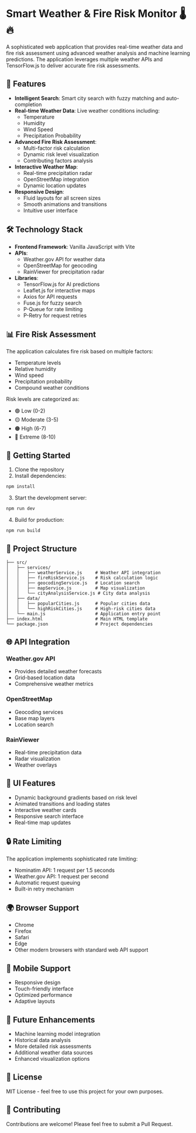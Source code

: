 # Smart Weather & Fire Risk Monitor 🌡️🔥

A sophisticated web application that provides real-time weather data and fire risk assessment using advanced weather analysis and machine learning predictions. The application leverages multiple weather APIs and TensorFlow.js to deliver accurate fire risk assessments.

## 🌟 Features

- **Intelligent Search**: Smart city search with fuzzy matching and auto-completion
- **Real-time Weather Data**: Live weather conditions including:
  - Temperature
  - Humidity
  - Wind Speed
  - Precipitation Probability
- **Advanced Fire Risk Assessment**: 
  - Multi-factor risk calculation
  - Dynamic risk level visualization
  - Contributing factors analysis
- **Interactive Weather Map**: 
  - Real-time precipitation radar
  - OpenStreetMap integration
  - Dynamic location updates
- **Responsive Design**: 
  - Fluid layouts for all screen sizes
  - Smooth animations and transitions
  - Intuitive user interface

## 🛠️ Technology Stack

- **Frontend Framework**: Vanilla JavaScript with Vite
- **APIs**:
  - Weather.gov API for weather data
  - OpenStreetMap for geocoding
  - RainViewer for precipitation radar
- **Libraries**:
  - TensorFlow.js for AI predictions
  - Leaflet.js for interactive maps
  - Axios for API requests
  - Fuse.js for fuzzy search
  - P-Queue for rate limiting
  - P-Retry for request retries

## 📊 Fire Risk Assessment

The application calculates fire risk based on multiple factors:

- Temperature levels
- Relative humidity
- Wind speed
- Precipitation probability
- Compound weather conditions

Risk levels are categorized as:
- 🟢 Low (0-2)
- 🟡 Moderate (3-5)
- 🟠 High (6-7)
- 🔴 Extreme (8-10)

## 🚀 Getting Started

1. Clone the repository
2. Install dependencies:
```bash
npm install
```

3. Start the development server:
```bash
npm run dev
```

4. Build for production:
```bash
npm run build
```

## 📁 Project Structure

```
├── src/
│   ├── services/
│   │   ├── weatherService.js     # Weather API integration
│   │   ├── fireRiskService.js    # Risk calculation logic
│   │   ├── geocodingService.js   # Location search
│   │   ├── mapService.js         # Map visualization
│   │   └── cityAnalysisService.js # City data analysis
│   ├── data/
│   │   ├── popularCities.js      # Popular cities data
│   │   └── highRiskCities.js     # High-risk cities data
│   └── main.js                   # Application entry point
├── index.html                    # Main HTML template
└── package.json                  # Project dependencies
```

## 🌐 API Integration

### Weather.gov API
- Provides detailed weather forecasts
- Grid-based location data
- Comprehensive weather metrics

### OpenStreetMap
- Geocoding services
- Base map layers
- Location search

### RainViewer
- Real-time precipitation data
- Radar visualization
- Weather overlays

## 🎨 UI Features

- Dynamic background gradients based on risk level
- Animated transitions and loading states
- Interactive weather cards
- Responsive search interface
- Real-time map updates

## 🔒 Rate Limiting

The application implements sophisticated rate limiting:
- Nominatim API: 1 request per 1.5 seconds
- Weather.gov API: 1 request per second
- Automatic request queuing
- Built-in retry mechanism

## 🌍 Browser Support

- Chrome
- Firefox
- Safari
- Edge
- Other modern browsers with standard web API support

## 📱 Mobile Support

- Responsive design
- Touch-friendly interface
- Optimized performance
- Adaptive layouts

## 🔄 Future Enhancements

- Machine learning model integration
- Historical data analysis
- More detailed risk assessments
- Additional weather data sources
- Enhanced visualization options

## 📄 License

MIT License - feel free to use this project for your own purposes.

## 🤝 Contributing

Contributions are welcome! Please feel free to submit a Pull Request.